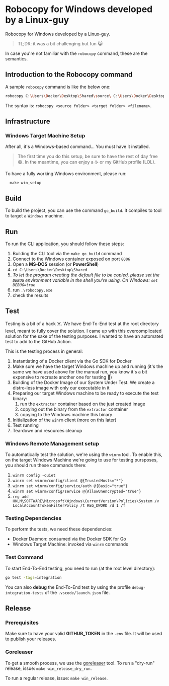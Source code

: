 # Robocopy for Windows developed by a Linux-guy

Robocopy for Windows developed by a Linux-guy.

> TL;DR: it was a bit challenging but fun 😹

In case you're not familiar with the `robocopy` command, these are the semantics.

## Introduction to the Robocopy command

A sample `robocopy` command is like the below one:

```bash
robocopy C:\Users\Docker\Desktop\Shared\source\ C:\Users\Docker\Desktop\Shared\target\ file.txt
```

The syntax is: `robocopy <source folder> <target folder> <filename>`.

## Infrastructure

### Windows Target Machine Setup

After all, it's a Windows-based command... You must have it installed.

> The first time you do this setup, be sure to have the rest of day free 😄. In the meantime, you can enjoy a ☕ or my GitHub profile (LOL).

To have a fully working Windows environment, please run:

```shell
  make win_setup
```

## Build

To build the project, you can use the command `go_build`. It compiles to tool to target a `Windows` machine.

## Run

To run the CLI application, you should follow these steps:

1. Building the CLI tool via the `make go_build` command
2. Connect to the Windows container exposed on port `8006`
3. Open a **MS-DOS** session (or **PowerShell**)
4. `cd C:\Users\Docker\Desktop\Shared`
5. *To let the program creating the default file to be copied, please set the `DEBUG` environment variable in the shell you're using. On Windows: `set DEBUG=true`*
6. run `.\robocopy.exe`
7. check the results

## Test

Testing is a bit of a hack ☠️. We have End-To-End test at the root directory level, meant to fully cover the solution. I came up with this overcomplicated solution for the sake of the testing purposes. I wanted to have an automated test to add to the GitHub Action.  

This is the testing process in general:

1. Instantiating of a Docker client via the Go SDK for Docker
2. Make sure we have the target Windows machine up and running (it's the same we have used above for the manual run, you know it's a bit expensive to recreate another one for testing 🥶)
3. Building of the Docker Image of our System Under Test. We create a distro-less image with only our executable in it
4. Preparing our target Windows machine to be ready to execute the test binary:
    1. run the `extractor` container based on the just created image
    2. copying out the binary from the `extractor` container
    3. copying to the Windows machine this binary
5. Initialization of the `winrm` client (more on this later)
6. Test running
7. Teardown and resources cleanup

### Windows Remote Management setup

To automatically test the solution, we're using the `winrm` tool. To enable this, on the target Windows Machine we're going to use for testing pursposes, you should run these commands there:

1. `winrm config -quiet`
2. `winrm set winrm/config/client @{TrustedHosts="*"}`
3. `winrm set winrm/config/service/auth @{Basic="true"}`
4. `winrm set winrm/config/service @{AllowUnencrypted="true"}`
5. `reg add HKLM\SOFTWARE\Microsoft\Windows\CurrentVersion\Policies\System /v LocalAccountTokenFilterPolicy /t REG_DWORD /d 1 /f`

### Testing Dependencies

To perform the tests, we need these dependencies:

- Docker Daemon: consumed via the Docker SDK for Go
- Windows Target Machine: invoked via `winrm` commands

### Test Command

To start End-To-End testing, you need to run (at the root level directory):

```bash
go test -tags=integration
```

You can also **debug** the End-To-End test by using the profile `debug-integration-tests` of the `.vscode/launch.json` file.

## Release

### Prerequisites

Make sure to have your valid **GITHUB_TOKEN** in the `.env` file. It will be used to publish your releases.

### Goreleaser

To get a smooth process, we use the [goreleaser](https://github.com/goreleaser/goreleaser) tool.
To run a "dry-run" release, issue: `make win_release_dry_run`.  
  
To run a regular release, issue: `make win_release`.

